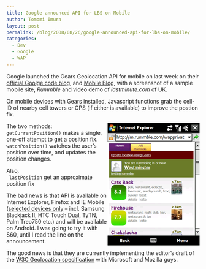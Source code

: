 ```yaml
---
title: Google announced API for LBS on Mobile
author: Tomomi Imura
layout: post
permalink: /blog/2008/08/26/google-announced-api-for-lbs-on-mobile/
categories:
  - Dev
  - Google
  - WAP
---
```

Google launched the Gears Geolocation API for mobile on last week on their <a href="http://google-code-updates.blogspot.com/2008/08/two-new-ways-to-location-enable-your.html" target="_blank">official Goolge code blog</a>, and <a href="http://googlemobile.blogspot.com/2008/08/new-gears-geolocation-api-powers-mobile.html" target="_blank">Mobile Blog</a>, with a screenshot of a sample mobile site, *Rummble* and video demo of *lastminute.com* of UK. 

On mobile devices with Gears installed, Javascript functions grab the cell-ID of nearby cell towers or GPS (if either is available) to improve the postion fix. 

<img src="/assets/images/wp-content/misc/google_lbs.png" align="right" />

The two methods:  
`getCurrentPosition()` makes a single, one-off attempt to get a position fix.  
`watchPosition()` watches the user&#8217;s position over time, and updates the position changes.

Also,  
` lastPosition` get an approximate position fix 

The bad news is that API is available on Internet Explorer, Firefox and IE Mobile (<a href="http://www.google.com/support/mobile/bin/answer.py?answer=105928" target="_blank">selected devices only</a> &#8211; incl. Samsung Blackjack II, HTC Touch Dual, TyTN, Palm Treo750 etc.) and will be available on Android. I was going to try it with S60, until I read the line on the announcement.

The good news is that they are currently implementing the editor&#8217;s draft of the <a href="http://dev.w3.org/geo/api/spec-source.html" target="_blank">W3C Geolocation specification</a> with Microsoft and Mozilla guys.